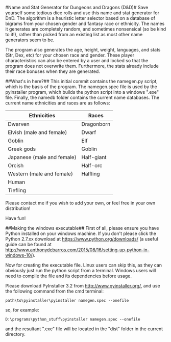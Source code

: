 #Name and Stat Generator for Dungeons and Dragons (D&D)#
Save yourself some tedious dice rolls and use this name and stat generator for DnD. The algorithm is a heuristic letter selector based on a database of bigrams from your chosen gender and fantasy race or ethnicity. The names it generates are completely random, and sometimes nonsensical (so be kind to it!), rather than picked from an existing list as most other name generators seem to be. 

The program also generates the age, height, weight, languages, and stats (Str, Dex, etc) for your chosen race and gender. These player characteristics can also be entered by a user and locked so that the program does not overwrite them. Furthermore, the stats already include their race bonuses when they are generated.

##What's in here?##
This initial commit contains the namegen.py script, which is the basis of the program. The namegen.spec file is used by the pyinstaller program, which builds the python script into a windows ".exe" file. Finally, the namedb folder contains the current name databases. The current name ethnicities and races are as follows:

Ethnicities  | Races
------------- | -------------
Dwarven  | Dragonborn
Elvish (male and female)  | Dwarf
Goblin | Elf
Greek gods | Goblin
Japanese (male and female) | Half-giant
Orcish | Half-orc
Western (male and female) | Halfling
 | Human
 | Tiefling

Please contact me if you wish to add your own, or feel free in your own distribution! 

Have fun!

##Making the windows executable##
First of all, please ensure you have Python installed on your windows machine. If you don't please click the Python 2.7.xx download at https://www.python.org/downloads/ (a useful guide can be found at http://www.anthonydebarros.com/2015/08/16/setting-up-python-in-windows-10/).

Now for creating the executable file. Linux users can skip this, as they can obviously just run the python script from a terminal. Windows users will need to compile the file and its dependencies before usage.

Please download PyInstaller 3.2 from http://www.pyinstaller.org/, and use the following command from the cmd terminal:

`path\to\pyinstaller\pyinstaller namegen.spec --onefile`

so, for example:

`D:\programs\python_stuff\pyinstaller namegen.spec --onefile`

and the resultant ".exe" file will be located in the "dist" folder in the current directory.

